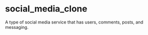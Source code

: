 # social_media_clone
A type of social media service that has users, comments, posts, and messaging.
